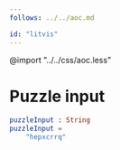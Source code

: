 ```yaml
---
follows: ../../aoc.md

id: "litvis"
---
```


@import "../../css/aoc.less"

# Puzzle input

```elm {l=hidden r}
puzzleInput : String
puzzleInput =
    "hepxcrrq"
```

